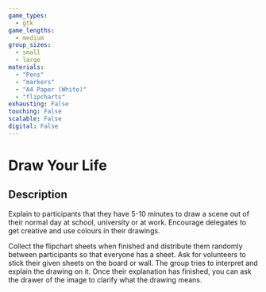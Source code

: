 ```yaml
---
game_types:
  - gtk
game_lengths:
  - medium
group_sizes:
  - small
  - large
materials:
  - "Pens"
  - "markers"
  - "A4 Paper (White)"
  - "flipcharts"
exhausting: False
touching: False
scalable: False
digital: False
---
```

# Draw Your Life

## Description
Explain to participants that they have 5-10 minutes to draw a scene out of their normal day at school, university or at work. Encourage delegates to get creative and use colours in their drawings.

Collect the flipchart sheets when finished and distribute them randomly between participants so that everyone has a sheet. Ask for volunteers to stick their given sheets on the board or wall. The group tries to interpret and explain the drawing on it.
Once their explanation has finished, you can ask the drawer of the image to clarify what the drawing means.
